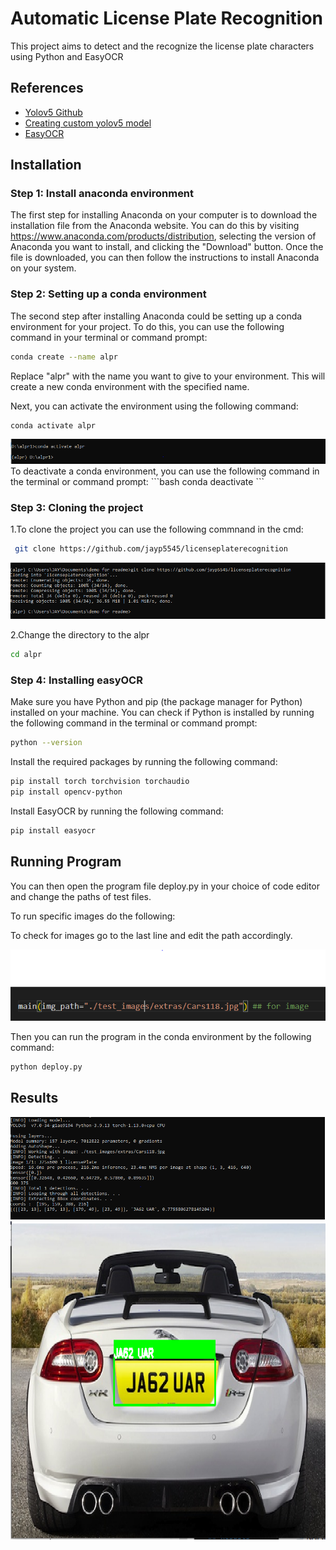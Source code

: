 
# Automatic License Plate Recognition

This project aims to detect and the recognize the license plate characters using Python and EasyOCR 


## References

 - [Yolov5 Github](https://github.com/ultralytics/yolov5)
 - [Creating custom yolov5 model](https://towardsdatascience.com/how-to-train-a-custom-object-detection-model-with-yolo-v5-917e9ce13208)
 - [EasyOCR](https://github.com/JaidedAI/EasyOCR)


## Installation

### Step 1: Install anaconda environment

The first step for installing Anaconda on your computer is to download the installation file from the Anaconda website. You can do this by visiting https://www.anaconda.com/products/distribution, selecting the version of Anaconda you want to install, and clicking the "Download" button. Once the file is downloaded, you can then follow the instructions to install Anaconda on your system.

### Step 2: Setting up a conda environment

The second step after installing Anaconda could be setting up a conda environment for your project. To do this, you can use the following command in your terminal or command prompt:

```bash
conda create --name alpr
```
Replace "alpr" with the name you want to give to your environment. This will create a new conda environment with the specified name.

Next, you can activate the environment using the following command:
```bash
conda activate alpr   
```
<img src="./alpr/readme-image1.PNG">
To deactivate a conda environment, you can use the following command in the terminal or command prompt:
```bash
conda deactivate
```

### Step 3: Cloning the project 

1.To clone the project you can use the following commnand in the cmd:
```bash
 git clone https://github.com/jayp5545/licenseplaterecognition
```
 <img src="./alpr/readme-image2.PNG">

2.Change the directory to the alpr 

```bash
cd alpr
```

### Step 4: Installing easyOCR
Make sure you have Python and pip (the package manager for Python) installed on your machine. You can check if Python is installed by running the following command in the terminal or command prompt:
```bash
python --version
```
Install the required packages by running the following command:

```bash
pip install torch torchvision torchaudio
pip install opencv-python 
```
Install EasyOCR by running the following command:
```bash
pip install easyocr
```

## Running Program

You can then open the program file deploy.py in your choice of code editor and change the paths of test files.

To run specific images do the following: 

To check for images go to the last line and edit the path accordingly.

<img src="./alpr/readme-image3.PNG">

Then you can run the program in the conda environment by the following command:

```bash
python deploy.py
```

## Results 

<img src="./alpr/readme-image5.PNG">
<img src="./alpr/readme-image4.PNG">